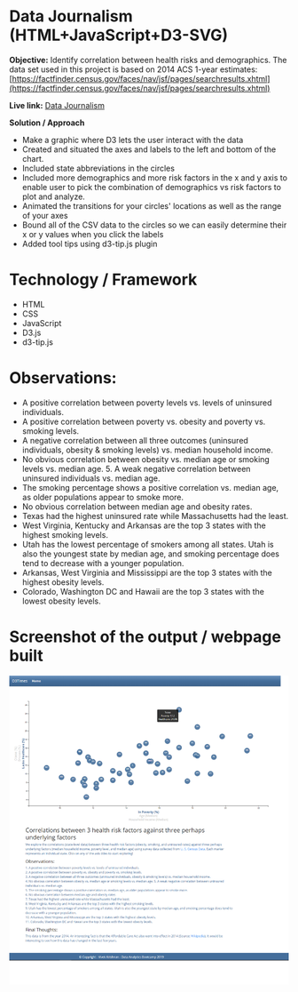 # Data Journalism (HTML+JavaScript+D3-SVG)

**Objective:**
Identify correlation  between health risks and demographics. The data set used in this project is based on 2014 ACS 1-year estimates:[https://factfinder.census.gov/faces/nav/jsf/pages/searchresults.xhtml](https://factfinder.census.gov/faces/nav/jsf/pages/searchresults.xhtml)

**Live link:**
[Data Journalism ](https://catchvivkrish.github.io/D3_JS/)

**Solution / Approach**
* Make a graphic where D3 lets the user interact with the data
* Created and situated the axes and labels to the left and bottom of the chart.
* Included state abbreviations in the circles
* Included more demographics and more risk factors in the x and y axis to enable user to pick the combination of demographics vs risk factors to plot and analyze. 
* Animated the transitions for your circles' locations as well as the range of your axes
* Bound all of the CSV data to the circles so we can easily determine their x or y values when you click the labels
* Added tool tips using d3-tip.js plugin

# Technology / Framework
* HTML
* CSS
* JavaScript
* D3.js
* d3-tip.js

# Observations:
* A positive correlation between poverty levels vs. levels of uninsured individuals.
* A positive correlation between poverty vs. obesity and poverty vs. smoking levels.
* A negative correlation between all three outcomes (uninsured individuals, obesity & smoking levels) vs. median household income.
* No obvious correlation between obesity vs. median age or smoking levels vs. median age. 5. A weak negative correlation between uninsured individuals vs. median age.
* The smoking percentage shows a positive correlation vs. median age, as older populations appear to smoke more.
* No obvious correlation between median age and obesity rates.
* Texas had the highest uninsured rate while Massachusetts had the least. 
* West Virginia, Kentucky and Arkansas are the top 3 states with the highest smoking levels. 
* Utah has the lowest percentage of smokers among all states. Utah is also the youngest state by median age, and smoking percentage does tend to decrease with a younger population.
* Arkansas, West Virginia and Mississippi are the top 3 states with the highest obesity levels. 
* Colorado, Washington DC and Hawaii are the top 3 states with the lowest obesity levels.

# Screenshot of the output / webpage built
![png](Images/webpage.png)


